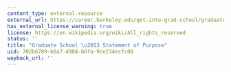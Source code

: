 ```yaml
---
content_type: external-resource
external_url: https://career.berkeley.edu/get-into-grad-school/graduate-school/statement-of-purpose/
has_external_license_warning: true
license: https://en.wikipedia.org/wiki/All_rights_reserved
status: ''
title: "Graduate School \u2013 Statement of Purpose"
uid: 702b6789-b8a7-4904-b6fa-9ce234ecfc08
wayback_url: ''
---
```

